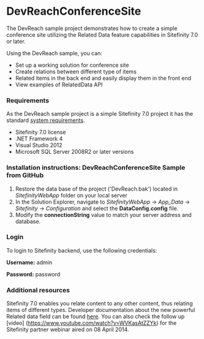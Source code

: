 DevReachConferenceSite
======================

The DevReach sample project demonstrates how to create a simple conference site utilizing the Related Data feature capabilities in Sitefinity 7.0 or later.

Using the DevReach sample, you can:

* Set up a working solution for conference site
* Create relations between different type of items
* Related items in the back end and easily display them in the front end
* View examples of RelatedData API

### Requirements

As the DevReach sample project is a simple Sitefinity 7.0 project it has the standard [system requirements](http://www.sitefinity.com/documentation/documentationarticles/installation-and-administration-guide/install-sitefinity/system-requirements-).

* Sitefinity 7.0 license
* .NET Framework 4
* Visual Studio 2012
* Microsoft SQL Server 2008R2 or later versions

### Installation instructions: DevReachConferenceSite Sample from GitHub

1. Restore the data base of the project ('DevReach.bak') located in _SitefinityWebApp_ folder on your local server
2. In the Solution Explorer, navigate to _SitefinityWebApp_ -> *App_Data* -> _Sitefinity_ -> _Configuration_ and select the **DataConfig.config** file. 
3. Modify the **connectionString** value to match your server address and database.

### Login

To login to Sitefinity backend, use the following credentials: 

**Username:** admin

**Password:** password

### Additional resources

Sitefinity 7.0 enables you relate content to any other content, thus relating items of different types. Developer documentation about the new powerful Related data field can be found [here](http://www.sitefinity.com/documentation/documentationarticles/related-data-field).
You can also check the follow up [video] (https://www.youtube.com/watch?v=WVKasAtZZYk) for the Sitefinity partner webinar aired on 08 April 2014.
